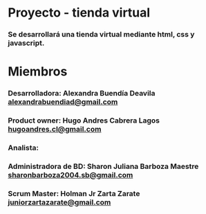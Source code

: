 # Proyecto - tienda virtual
### Se desarrollará una tienda virtual mediante html, css y javascript.
# Miembros
### Desarrolladora: Alexandra Buendía Deavila alexandrabuendiad@gmail.com
### Product owner: Hugo Andres Cabrera Lagos hugoandres.cl@gmail.com
### Analista:
### Administradora de BD: Sharon Juliana Barboza Maestre sharonbarboza2004.sb@gmail.com 
### Scrum Master: Holman Jr Zarta Zarate juniorzartazarate@gmail.com
